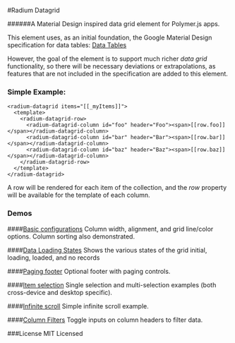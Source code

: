 #Radium Datagrid

######A Material Design inspired data grid element for Polymer.js apps.

This element uses, as an initial foundation, the Google Material Design specification for data tables:
[Data Tables](https://www.google.com/design/spec/components/data-tables.html)

However, the goal of the element is to support much richer _data grid_ functionality, so there will be necessary
deviations or extrapolations, as features that are not included in the specification are added to this element.

### Simple Example:

    <radium-datagrid items="[[_myItems]]">
      <template>
        <radium-datagrid-row>
          <radium-datagrid-column id="foo" header="Foo"><span>[[row.foo]]</span></radium-datagrid-column>
          <radium-datagrid-column id="bar" header="Bar"><span>[[row.bar]]</span></radium-datagrid-column>
          <radium-datagrid-column id="baz" header="Baz"><span>[[row.baz]]</span></radium-datagrid-column>
        </radium-datagrid-row>
      </template>
    </radium-datagrid>

A row will be rendered for each item of the collection, and the _row_ property will be available for the template of each
column.

### Demos

####[Basic configurations](http://jasongardnerlv.github.io/radium-datagrid/components/radium-datagrid/demo/configs.html)
Column width, alignment, and grid line/color options. Column sorting also demonstrated.

####[Data Loading States](http://jasongardnerlv.github.io/radium-datagrid/components/radium-datagrid/demo/dataload.html)
Shows the various states of the grid initial, loading, loaded, and no records

####[Paging footer](http://jasongardnerlv.github.io/radium-datagrid/components/radium-datagrid/demo/paging.html)
Optional footer with paging controls.

####[Item selection](http://jasongardnerlv.github.io/radium-datagrid/components/radium-datagrid/demo/selection.html)
Single selection and multi-selection examples (both cross-device and desktop specific).

####[Infinite scroll](http://jasongardnerlv.github.io/radium-datagrid/components/radium-datagrid/demo/infinitescroll.html)
Simple infinite scroll example.

####[Column Filters](http://jasongardnerlv.github.io/radium-datagrid/components/radium-datagrid/demo/filters.html)
Toggle inputs on column headers to filter data.

###License
MIT Licensed
